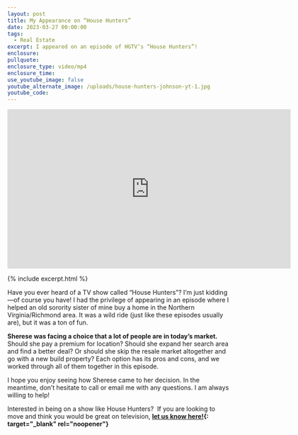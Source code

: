 ```yaml
---
layout: post
title: My Appearance on “House Hunters”
date: 2023-03-27 00:00:00
tags:
  - Real Estate
excerpt: I appeared on an episode of HGTV’s “House Hunters”!
enclosure:
pullquote:
enclosure_type: video/mp4
enclosure_time:
use_youtube_image: false
youtube_alternate_image: /uploads/house-hunters-johnson-yt-1.jpg
youtube_code:
---
```

<iframe title="vimeo-player" src="https://player.vimeo.com/video/733714181?h=8c0f1ee6db" width="640" height="360" frameborder="0" allowfullscreen=""></iframe>

{% include excerpt.html %}

Have you ever heard of a TV show called “House Hunters”? I’m just kidding—of course you have! I had the privilege of appearing in an episode where I helped an old sorority sister of mine buy a home in the Northern Virginia/Richmond area. It was a wild ride (just like these episodes usually are), but it was a ton of fun.&nbsp;

**Sherese was facing a choice that a lot of people are in today’s market.** Should she pay a premium for location? Should she expand her search area and find a better deal? Or should she skip the resale market altogether and go with a new build property? Each option has its pros and cons, and we worked through all of them together in this episode.&nbsp;

I hope you enjoy seeing how Sherese came to her decision. In the meantime, don’t hesitate to call or email me with any questions. I am always willing to help!

Interested in being on a show like House Hunters? &nbsp;If you are looking to move and think you would be great on television, **[let us know here!](https://aj-team-tv.paperform.co/){: target="_blank" rel="noopener"}**